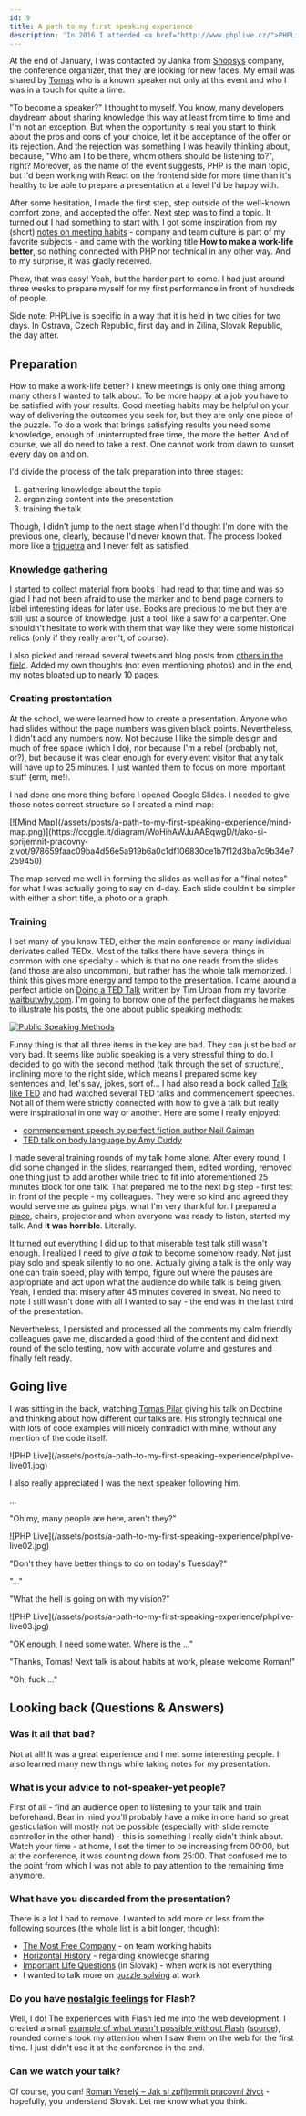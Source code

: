 ```yaml
---
id: 9
title: A path to my first speaking experience
description: 'In 2016 I attended <a href="http://www.phplive.cz/">PHPLive conference</a>, first bigger tech conference in my field at that time (as far as I know). A couple of months ago I got an opportunity to flip the sides to stand on the stage as a speaker. This is my little confession of what did it look like.'
---
```


At the end of January, I was contacted by Janka from [Shopsys](https://www.shopsys.com/) company, the conference organizer, that they are looking for new faces. My email was shared by [Tomas](https://www.tomasvotruba.cz/) who is a known speaker not only at this event and who I was in a touch for quite a time.

"To become a speaker?" I thought to myself. You know, many developers daydream about sharing knowledge this way at least from time to time and I'm not an exception. But when the opportunity is real you start to think about the pros and cons of your choice, let it be acceptance of the offer or its rejection. And the rejection was something I was heavily thinking about, because, "Who am I to be there, whom others should be listening to?", right? Moreover, as the name of the event suggests, PHP is the main topic, but I'd been working with React on the frontend side for more time than it's healthy to be able to prepare a presentation at a level I'd be happy with.

After some hesitation, I made the first step, step outside of the well-known comfort zone, and accepted the offer. Next step was to find a topic. It turned out I had something to start with. I got some inspiration from my (short) [notes on meeting habits](/strange-codes-multiple-identities-team-habits/#meeting-habits) - company and team culture is part of my favorite subjects - and came with the working title **How to make a work-life better**, so nothing connected with PHP nor technical in any other way. And to my surprise, it was gladly received.

Phew, that was easy! Yeah, but the harder part to come. I had just around three weeks to prepare myself for my first performance in front of hundreds of people.

<div class="tip" markdown="1">
Side note: PHPLive is specific in a way that it is held in two cities for two days. In Ostrava, Czech Republic, first day and in Zilina, Slovak Republic, the day after.
</div>

## Preparation

How to make a work-life better? I knew meetings is only one thing among many others I wanted to talk about. To be more happy at a job you have to be satisfied with your results. Good meeting habits may be helpful on your way of delivering the outcomes you seek for, but they are only one piece of the puzzle. To do a work that brings satisfying results you need some knowledge, enough of uninterrupted free time, the more the better. And of course, we all do need to take a rest. One cannot work from dawn to sunset every day on and on.

I'd divide the process of the talk preparation into three stages:

1. gathering knowledge about the topic
1. organizing content into the presentation
1. training the talk

Though, I didn't jump to the next stage when I'd thought I'm done with the previous one, clearly, because I'd never known that. The process looked more like a [triquetra](https://en.wikipedia.org/wiki/Triquetra) and I never felt as satisfied.

### Knowledge gathering

I started to collect material from books I had read to that time and was so glad I had not been afraid to use the marker and to bend page corners to label interesting ideas for later use. Books are precious to me but they are still just a source of knowledge, just a tool, like a saw for a carpenter. One shouldn't hesitate to work with them that way like they were some historical relics (only if they really aren't, of course).

I also picked and reread several tweets and blog posts from [others in the field](/about/#what-do-i-read). Added my own thoughts (not even mentioning photos) and in the end, my notes bloated up to nearly 10 pages.

### Creating prestentation

At the school, we were learned how to create a presentation. Anyone who had slides without the page numbers was given black points. Nevertheless, I didn't add any numbers now. Not because I like the simple design and much of free space (which I do), nor because I'm a rebel (probably not, or?), but because it was clear enough for every event visitor that any talk will have up to 25 minutes. I just wanted them to focus on more important stuff (erm, me!).

I had done one more thing before I opened Google Slides. I needed to give those notes correct structure so I created a mind map:

<div class="image" markdown="1">
[![Mind Map](/assets/posts/a-path-to-my-first-speaking-experience/mind-map.png)](https://coggle.it/diagram/WoHihAWJuAABqwgD/t/ako-si-sprijemnit-pracovny-zivot/978659faac09ba4d56e5a919b6a0c1df106830ce1b7f12d3ba7c9b34e7259450)
</div>

The map served me well in forming the slides as well as for a "final notes" for what I was actually going to say on d-day. Each slide couldn't be simpler with either a short title, a photo or a graph.

### Training

I bet many of you know TED, either the main conference or many individual derivates called TEDx. Most of the talks there have several things in common with one specialty - which is that no one reads from the slides (and those are also uncommon), but rather has the whole talk memorized. I think this gives more energy and tempo to the presentation. I came around a perfect article on [Doing a TED Talk](https://waitbutwhy.com/2016/03/doing-a-ted-talk-the-full-story.html) written by Tim Urban from my favorite [waitbutwhy.com](https://waitbutwhy.com/). I'm going to borrow one of the perfect diagrams he makes to illustrate his posts, the one about public speaking methods:

[![Public Speaking Methods](/assets/posts/a-path-to-my-first-speaking-experience/method-graph.jpg)](https://28oa9i1t08037ue3m1l0i861-wpengine.netdna-ssl.com/wp-content/uploads/2016/03/Method-graph-2.png)

Funny thing is that all three items in the key are bad. They can just be bad or very bad. It seems like public speaking is a very stressful thing to do. I decided to go with the second method (talk through the set of structure), inclining more to the right side, which means I prepared some key sentences and, let's say, jokes, sort of... I had also read a book called [Talk like TED](https://www.goodreads.com/book/show/33804062-hovor-ako-ted) and had watched several TED talks and commencement speeches. Not all of them were strictly connected with how to give a talk but really were inspirational in one way or another. Here are some I really enjoyed:

-   [commencement speech by perfect fiction author Neil Gaiman](https://www.youtube.com/watch?v=plWexCID-kA)
-   [TED talk on body language by Amy Cuddy](https://www.youtube.com/watch?v=RWZluriQUzE)

I made several training rounds of my talk home alone. After every round, I did some changed in the slides, rearranged them, edited wording, removed one thing just to add another while tried to fit into aforementioned 25 minutes block for one talk. That prepared me to the next big step - first test in front of the people - my colleagues. They were so kind and agreed they would serve me as guinea pigs, what I'm very thankful for. I prepared a [place](http://dobra-cajovna.sk/), chairs, projector and when everyone was ready to listen, started my talk. And **it was horrible**. Literally.

It turned out everything I did up to that miserable test talk still wasn't enough. I realized I need to _give a talk_ to become somehow ready. Not just play solo and speak silently to no one. Actually giving a talk is the only way one can train speed, play with tempo, figure out where the pauses are appropriate and act upon what the audience do while talk is being given. Yeah, I ended that misery after 45 minutes covered in sweat. No need to note I still wasn't done with all I wanted to say - the end was in the last third of the presentation.

Nevertheless, I persisted and processed all the comments my calm friendly colleagues gave me, discarded a good third of the content and did next round of the solo testing, now with accurate volume and gestures and finally felt ready.

## Going live

I was sitting in the back, watching [Tomas Pilar](https://www.tomaspilar.cz/) giving his talk on Doctrine and thinking about how different our talks are. His strongly technical one with lots of code examples will nicely contradict with mine, without any mention of the code itself.

<div class="image" markdown="1">
![PHP Live](/assets/posts/a-path-to-my-first-speaking-experience/phplive-live01.jpg)
</div>

I also really appreciated I was the next speaker following him.

...

"Oh my, many people are here, aren't they?"

<div class="image" markdown="1">
![PHP Live](/assets/posts/a-path-to-my-first-speaking-experience/phplive-live02.jpg)
</div>

"Don't they have better things to do on today's Tuesday?"

"..."

"What the hell is going on with my vision?"

<div class="image" markdown="1">
![PHP Live](/assets/posts/a-path-to-my-first-speaking-experience/phplive-live03.jpg)
</div>

"OK enough, I need some water. Where is the ..."

"Thanks, Tomas! Next talk is about habits at work, please welcome Roman!"

"Oh, fuck ..."

## Looking back (Questions & Answers)

### Was it all that bad?

Not at all! It was a great experience and I met some interesting people. I also learned many new things while taking notes for my presentation.

### What is your advice to not-speaker-yet people?

First of all - find an audience open to listening to your talk and train beforehand. Bear in mind you'll probably have a mike in one hand so great gesticulation will mostly not be possible (especially with slide remote controller in the other hand) - this is something I really didn't think about. Watch your time - at home, I set the timer to be increasing from 00:00, but at the conference, it was counting down from 25:00. That confused me to the point from which I was not able to pay attention to the remaining time anymore.

### What have you discarded from the presentation?

There is a lot I had to remove. I wanted to add more or less from the following sources (the whole list is a bit longer, though):

-   [The Most Free Company](http://slides.com/nethemba/the-most-free-company) - on team working habits
-   [Horizontal History](https://waitbutwhy.com/2016/01/horizontal-history.html) - regarding knowledge sharing
-   [Important Life Questions](https://produkty.vladozlatos.com/zivotne-dolezite-otazky.html) (in Slovak) - when work is not everything
-   I wanted to talk more on [puzzle solving](https://hugelolcdn.com/i/454636.jpg) at work

### Do you have [nostalgic feelings](https://www.facebook.com/pehapelive/photos/a.180752525465917.1073741830.168767076664462/745649208976243/) for Flash?

Well, I do! The experiences with Flash led me into the web development. I created a small [example of what wasn't possible without Flash](https://crazko.github.io/perfect-button/) ([source](https://github.com/crazko/perfect-button)), rounded corners took my attention when I saw them on the web for the first time. I just didn't use it at the conference in the end.

### Can we watch your talk?

Of course, you can! [Roman Veselý – Jak si zpříjemnit pracovní život](https://www.youtube.com/watch?v=EW2DwVhrZEw) - hopefully, you understand Slovak. Let me know what you think.
